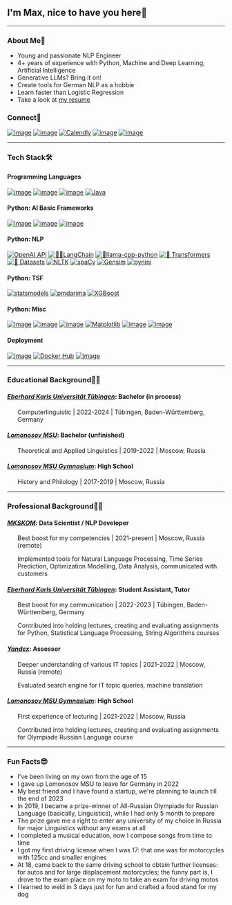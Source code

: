 ## I'm Max, nice to have you here👋

-----

### About Me📌

* Young and passionate NLP Engineer
* 4+ years of experience with Python, Machine and Deep Learning, Artificial Intelligence
* Generative LLMs? Bring it on!
* Create tools for German NLP as a hobbie
* Learn faster than Logistic Regression
* Take a look at [my resume](./Resume.pdf)

### Connect🤗

[![image](https://img.shields.io/badge/LinkedIn-0077B5?style=for-the-badge&logo=linkedin&logoColor=white)](https://www.linkedin.com/in/maksim-shmalts/)
[![image](https://img.shields.io/badge/Gmail-D14836?style=for-the-badge&logo=gmail&logoColor=white)](mailto:schmaltzmax@gmail.com)
[![Calendly](https://img.shields.io/badge/Calendly-blue?style=for-the-badge&logo=Calendly&logoColor=Blue)](https://calendly.com/schmaltzmax)
[![image](https://img.shields.io/badge/WhatsApp-25D366?style=for-the-badge&logo=whatsapp&logoColor=white)](https://wa.me/+4917632626044)
[![image](https://img.shields.io/badge/Telegram-2CA5E0?style=for-the-badge&logo=telegram&logoColor=white)](https://t.me/maxschmaltz)

-----

### Tech Stack🛠️

#### Programming Languages

[![image](https://img.shields.io/badge/Python-FFD43B?style=for-the-badge&logo=python&logoColor=blue)](https://www.python.org)
[![image](https://img.shields.io/badge/R-276DC3?style=for-the-badge&logo=r&logoColor=white)](https://www.r-project.org)
[![image](https://img.shields.io/badge/C%23-239120?style=for-the-badge&logo=c-sharp&logoColor=white)](https://learn.microsoft.com/en-us/dotnet/csharp/)
[![Java](https://img.shields.io/badge/Java-white?style=for-the-badge)](https://docs.oracle.com/javase/8/docs/technotes/guides/language/index.html)

#### Python: AI Basic Frameworks

[![image](https://img.shields.io/badge/PyTorch-EE4C2C?style=for-the-badge&logo=pytorch&logoColor=white)](https://pytorch.org)
[![image](https://img.shields.io/badge/Keras-FF0000?style=for-the-badge&logo=keras&logoColor=white)](https://keras.io)
[![image](https://img.shields.io/badge/scikit_learn-F7931E?style=for-the-badge&logo=scikit-learn&logoColor=white)](https://scikit-learn.org/stable/)

#### Python: NLP

[![OpenAI API](https://img.shields.io/badge/OpenAI_API-black?style=for-the-badge&logo=OpenAI)](https://platform.openai.com)
[![🦜️🔗LangChain](https://img.shields.io/badge/🦜️🔗LangChain-white?style=for-the-badge)](https://www.langchain.com)
[![🦙llama-cpp-python](https://img.shields.io/badge/🦙llama--cpp--python-white?style=for-the-badge)](https://llama-cpp-python.readthedocs.io)
[![🤗 Transformers](https://img.shields.io/badge/🤗_Transformers-white?style=for-the-badge)](https://huggingface.co/docs/transformers/index)
[![🤗 Datasets](https://img.shields.io/badge/🤗_Datasets-white?style=for-the-badge)](https://huggingface.co/docs/datasets/index)
[![NLTK](https://img.shields.io/badge/NLTK-black?style=for-the-badge)](https://www.nltk.org)
[![spaCy](https://img.shields.io/badge/spaCy-white?style=for-the-badge&logo=spaCy&logoColor=%2309A3D5)](https://spacy.io)
[![Gensim](https://img.shields.io/badge/Gensim-darkblue?style=for-the-badge)](https://github.com/RaRe-Technologies/gensim)
[![pynini](https://img.shields.io/badge/pynini-white?style=for-the-badge)](https://www.openfst.org/twiki/bin/view/GRM/Pynini)

#### Python: TSF

[![statsmodels](https://img.shields.io/badge/statsmodels-blueviolet?style=for-the-badge)](https://www.statsmodels.org/stable/index.html)
[![pmdarima](https://img.shields.io/badge/pmdarima-blue?style=for-the-badge)](http://alkaline-ml.com/pmdarima/)
[![XGBoost](https://img.shields.io/badge/XGBoost-blue?style=for-the-badge)](https://xgboost.readthedocs.io/en/stable/)

#### Python: Misc

[![image](https://img.shields.io/badge/Numpy-777BB4?style=for-the-badge&logo=numpy&logoColor=white)](https://numpy.org)
[![image](https://img.shields.io/badge/Pandas-2C2D72?style=for-the-badge&logo=pandas&logoColor=white)](https://pandas.pydata.org)
[![image](https://img.shields.io/badge/SciPy-654FF0?style=for-the-badge&logo=SciPy&logoColor=white)](https://scipy.org)
[![Matplotlib](https://img.shields.io/badge/Matplotlib-blue?style=for-the-badge)](https://matplotlib.org)
[![image](https://img.shields.io/badge/Streamlit-FF4B4B?style=for-the-badge&logo=Streamlit&logoColor=white)](https://streamlit.io)
[![image](https://img.shields.io/badge/SQLite-07405E?style=for-the-badge&logo=sqlite&logoColor=white)](https://www.sqlite.org/index.html)

#### Deployment

[![image](https://img.shields.io/badge/Docker-2CA5E0?style=for-the-badge&logo=docker&logoColor=white)](https://www.docker.com)
[![Docker Hub](https://img.shields.io/badge/Docker_Hub-lightblue?style=for-the-badge&logo=docker&logoColor=%232496ED)](https://hub.docker.com)
[![image](https://img.shields.io/badge/GitLab-330F63?style=for-the-badge&logo=gitlab&logoColor=white)](https://about.gitlab.com)

-----

### Educational Background🧑‍🎓

#### [_Eberhard Karls Universität Tübingen_](https://uni-tuebingen.de/en/): Bachelor (in process)
<ul>
  Computerlinguistic | 2022-2024 | Tübingen, Baden-Württemberg, Germany
</ul>

#### [_Lomonosov MSU_](https://www.msu.ru/en/): Bachelor (unfinished)
<ul>
  Theoretical and Applied Linguistics | 2019-2022 | Moscow, Russia
</ul>

#### [_Lomonosov MSU Gymnasium_](https://school.msu.ru): High School
<ul>
  History and Philology | 2017-2019 | Moscow, Russia
</ul>
  
-----

### Professional Background🧑‍💻

#### [_MKSKOM_](https://ml.mkskom.ru/en): Data Scientist / NLP Developer
<ul>
  Best boost for my competencies | 2021-present | Moscow, Russia (remote)
  
  Implemented tools for Natural Language Processing, Time Series Prediction, Optimization Modelling, Data Analysis, communicated with customers
</ul>

#### [_Eberhard Karls Universität Tübingen_](https://uni-tuebingen.de/en/): Student Assistant, Tutor
<ul>
  Best boost for my communication | 2022-2023 | Tübingen, Baden-Württemberg, Germany

  Contributed into holding lectures, creating and evaluating assignments for Python, Statistical Language Processing, String Algorithms courses
</ul>

#### [_Yandex_](https://yandex.com): Assessor
<ul>
  Deeper understanding of various IT topics | 2021-2022 | Moscow, Russia (remote)

  Evaluated search engine for IT topic queries, machine translation
</ul>

#### [_Lomonosov MSU Gymnasium_](https://school.msu.ru): High School
<ul>
  First experience of lecturing | 2021-2022 | Moscow, Russia

  Contributed into holding lectures, creating and evaluating assignments for Olympiade Russian Language course
</ul>

-----

### Fun Facts😎

* I've been living on my own from the age of 15
* I gave up Lomonosov MSU to leave for Germany in 2022
* My best friend and I have found a startup, we're planning to launch till the end of 2023
* In 2019, I became a prize-winner of All-Russian Olympiade for Russian Language (basically, Linguistics), while I had only 5 month to prepare
* The prize gave me a right to enter any university of my choice in Russia for major Linguistics without any exams at all
* I completed a musical education, now I compose songs from time to time
* I got my first driving license when I was 17: that one was for motorcycles with 125cc and smaller engines
* At 18, came back to the same driving school to obtain further licenses: for autos and for large displacement motorcycles; the funny part is, I drove to the exam place on my moto to take an exam for driving motos
* I learned to weld in 3 days just for fun and crafted a food stand for my dog
